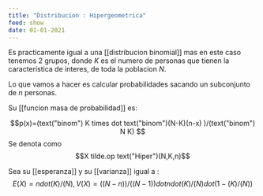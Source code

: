 ```yaml
---
title: "Distribucion : Hipergeometrica"
feed: show
date: 01-01-2021
---
```


Es practicamente igual a una  [[distribucion binomial]] mas en este caso tenemos 2 grupos, donde $K$ es el numero de personas que tienen la caracteristica de interes, de toda la poblacion $N$.

Lo que vamos a hacer es calcular probabilidades sacando un subconjunto de $n$ personas.

Su  [[funcion masa de probabilidad]] es:

 $$p(x)=(text("binom") K times  dot  text("binom")(N-K)(n-x) )/(text("binom") N K) $$ 
Se denota como  $$X tilde.op text("Hiper")(N,K,n)$$ 

Sea su  [[esperanza]] y su  [[varianza]] igual a :  $$E(X) = n dot  (K)/(N) , V(X)=((N-n))/((N-1)) dot  n dot  (K)/(N) dot (1-(K)/(N))$$ 
